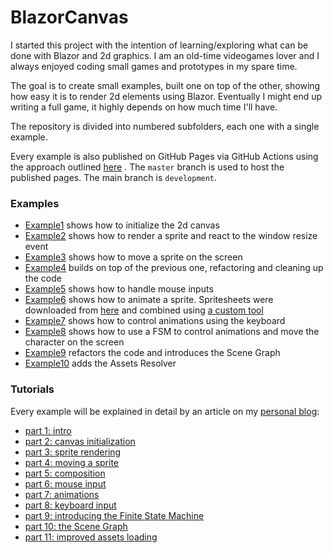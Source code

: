 # BlazorCanvas

I started this project with the intention of learning/exploring what can be done with Blazor and 2d graphics. I am an old-time videogames lover and I always enjoyed coding small games and prototypes in my spare time.

The goal is to create small examples, built one on top of the other, showing how easy it is to render 2d elements using Blazor. Eventually I might end up writing a full game, it highly depends on how much time I'll have.

The repository is divided into numbered subfolders, each one with a single example. 

Every example is also published on GitHub Pages via GitHub Actions using the approach outlined [here](https://www.davideguida.com/how-to-deploy-blazor-webassembly-on-github-pages-using-github-actions/) . 
The `master` branch is used to host the published pages. The main branch is `development`.

### Examples

- [Example1](https://mizrael.github.io/BlazorCanvas/BlazorCanvas.Example1) shows how to initialize the 2d canvas
- [Example2](https://mizrael.github.io/BlazorCanvas/BlazorCanvas.Example2) shows how to render a sprite and react to the window resize event
- [Example3](https://mizrael.github.io/BlazorCanvas/BlazorCanvas.Example3) shows how to move a sprite on the screen
- [Example4](https://mizrael.github.io/BlazorCanvas/BlazorCanvas.Example4) builds on top of the previous one, refactoring and cleaning up the code
- [Example5](https://mizrael.github.io/BlazorCanvas/BlazorCanvas.Example5) shows how to handle mouse inputs
- [Example6](https://mizrael.github.io/BlazorCanvas/BlazorCanvas.Example6) shows how to animate a sprite. Spritesheets were downloaded from [here](https://luizmelo.itch.io/medieval-warrior-pack-2) and combined using [a custom tool](https://github.com/mizrael/BlazorCanvas/tree/master//tools/AnimatedSpritesProcessor)
- [Example7](https://mizrael.github.io/BlazorCanvas/BlazorCanvas.Example7) shows how to control animations using the keyboard
- [Example8](https://mizrael.github.io/BlazorCanvas/BlazorCanvas.Example8) shows how to use a FSM to control animations and move the character on the screen
- [Example9](https://mizrael.github.io/BlazorCanvas/BlazorCanvas.Example9) refactors the code and introduces the Scene Graph
- [Example10](https://mizrael.github.io/BlazorCanvas/BlazorCanvas.Example10) adds the Assets Resolver

### Tutorials

Every example will be explained in detail by an article on my [personal blog](https://www.davideguida.com):
- [part 1: intro](https://www.davideguida.com/blazor-and-2d-game-development-part-1-intro/)
- [part 2: canvas initialization](https://www.davideguida.com/blazor-gamedev-part-2-canvas-initialization/)
- [part 3: sprite rendering](https://www.davideguida.com/blazor-gamedev-part-3-sprite-rendering/)
- [part 4: moving a sprite](https://www.davideguida.com/blazor-gamedev-part-4-moving-a-sprite/)
- [part 5: composition](https://www.davideguida.com/blazor-gamedev-part-5-composition/)
- [part 6: mouse input](https://www.davideguida.com/blazor-gamedev-part-6-mouse-input/)
- [part 7: animations](https://www.davideguida.com/blazor-gamedev-part-7-animations/)
- [part 8: keyboard input](https://www.davideguida.com/blazor-gamedev-part-8-keyboard-control-animations/)
- [part 9: introducing the Finite State Machine](https://www.davideguida.com/blazor-gamedev-part-9-finite-state-machine/)
- [part 10: the Scene Graph](https://www.davideguida.com/blazor-gamedev-part-10-the-scene-graph/)
- [part 11: improved assets loading](https://www.davideguida.com/blazor-gamedev-part-11-improved-assets-loading/)